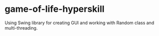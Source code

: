 # game-of-life-hyperskill
Using Swing library for creating GUI and working with Random class and multi-threading.
